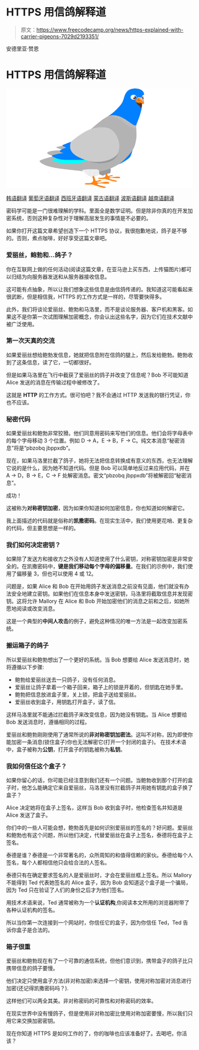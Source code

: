 # HTTPS 用信鸽解释道

> 原文：<https://www.freecodecamp.org/news/https-explained-with-carrier-pigeons-7029d2193351/>

安德里亚·赞恩

# HTTPS 用信鸽解释道

![TB0RMgQcqOXAIkFOmYNKPiDenkz0WhmdrxXb](img/ade9833374007c58eab283df64cea4af.png)

[韩语翻译](https://www.vobour.com/%EB%B9%84%EB%91%98%EA%B8%B0%EB%A1%9C-%EC%84%A4%EB%AA%85%ED%95%98%EB%8A%94-https-https-explained-with-car)
[葡萄牙语翻译](https://medium.com/inpaas/explicando-https-com-pombos-correio-68270a5b0c28)
[西班牙语翻译](https://www.transparentcdn.com/https-explicado-palomas-mensajeras/)
[蒙古语翻译](https://medium.com/unimediasolutions/https-ыг-шууданч-тагтаагаар-адилтган-тайлбарлах-нь-f094d38a7dc5)
[波斯语翻译](https://virgool.io/@raminpay/https-explained-hkxu4qmijmfc)
[越南语翻译](https://blogchanhday.com/p/nhat-ky-anh-bo-cau-dua-thu-va-https/)

密码学可能是一门很难理解的学科。里面全是数学证明。但是除非你真的在开发加密系统，否则这种复杂性对于理解高层发生的事情是不必要的。

如果你打开这篇文章希望创造下一个 HTTPS 协议，我很抱歉地说，鸽子是不够的。否则，煮点咖啡，好好享受这篇文章吧。

### 爱丽丝，鲍勃和…鸽子？

你在互联网上做的任何活动(阅读这篇文章，在亚马逊上买东西，上传猫图片)都可以归结为向服务器发送和从服务器接收信息。

这可能有点抽象，所以让我们想象这些信息是由信鸽传递的。我知道这可能看起来很武断，但是相信我，HTTPS 的工作方式是一样的，尽管要快得多。

此外，我们将谈论爱丽丝、鲍勃和马洛里，而不是谈论服务器、客户机和黑客。如果这不是你第一次试图理解加密概念，你会认出这些名字，因为它们在技术文献中被广泛使用。

### 第一次天真的交流

如果爱丽丝想给鲍勃发信息，她就把信息附在信鸽的腿上，然后发给鲍勃。鲍勃收到了这条信息，读了它，一切都很好。

但是如果马洛里在飞行中截获了爱丽丝的鸽子并改变了信息呢？Bob 不可能知道 Alice 发送的消息在传输过程中被修改了。

这就是 **HTTP** 的工作方式。很可怕吧？我不会通过 HTTP 发送我的银行凭证，你也不应该。

### 秘密代码

如果爱丽丝和鲍勃非常狡猾。他们同意用密码来写他们的信息。他们会将字母表中的每个字母移动 3 个位置。例如 D → A，E → B，F → C。纯文本消息“秘密消息”将是“pbzobq jbppxdb”。

现在，如果马洛里拦截了鸽子，她将无法把信息转换成有意义的东西，也无法理解它说的是什么，因为她不知道代码。但是 Bob 可以简单地反过来应用代码，并在 A → D，B → E，C → F 处解密消息。密文“pbzobq jbppxdb”将被解密回“秘密消息”。

成功！

这被称为**对称密钥加密**，因为如果你知道如何加密信息，你也知道如何解密它。

我上面描述的代码就是俗称的**凯撒密码**。在现实生活中，我们使用更花哨、更复杂的代码，但主要思想是一样的。

### 我们如何决定密钥？

如果除了发送方和接收方之外没有人知道使用了什么密钥，对称密钥加密是非常安全的。在凯撒密码中，**键是我们移动每个字母的偏移量**。在我们的示例中，我们使用了偏移量 3，但也可以使用 4 或 12。

问题是，如果 Alice 和 Bob 在开始用鸽子发送消息之前没有见面，他们就没有办法安全地建立密钥。如果他们在信息本身中发送密钥，马洛里将截取信息并发现密钥。这将允许 Mallory 在 Alice 和 Bob 开始加密他们的消息之前和之后，如她所愿地阅读或改变消息。

这是一个典型的**中间人攻击**的例子，避免这种情况的唯一方法是一起改变加密系统。

### 搬运箱子的鸽子

所以爱丽丝和鲍勃想出了一个更好的系统。当 Bob 想要给 Alice 发送消息时，她将遵循以下步骤:

*   鲍勃给爱丽丝送去一只鸽子，没有任何消息。
*   爱丽丝让鸽子拿着一个箱子回来，箱子上的锁是开着的，但钥匙在她手里。
*   鲍勃把信息放进盒子里，关上锁，把盒子送给爱丽丝。
*   爱丽丝收到盒子，用钥匙打开盒子，读了信。

这样马洛里就不能通过拦截鸽子来改变信息，因为她没有钥匙。当 Alice 想要给 Bob 发送消息时，遵循相同的过程。

爱丽丝和鲍勃刚刚使用了通常所说的**非对称密钥加密法**。这叫不对称，因为即使你能加密一条消息(锁住盒子)你也无法解密它(打开一个封闭的盒子)。
在技术术语中，盒子被称为**公钥**，打开盒子的钥匙被称为**私钥**。

### 我如何信任这个盒子？

如果你留心的话，你可能已经注意到我们还有一个问题。当鲍勃收到那个打开的盒子时，他怎么能确定它来自爱丽丝，马洛里没有拦截鸽子并用她有钥匙的盒子换了盒子？

Alice 决定她将在盒子上签名，这样当 Bob 收到盒子时，他检查签名并知道是 Alice 发送了盒子。

你们中的一些人可能会想，鲍勃首先是如何识别爱丽丝的签名的？好问题。爱丽丝和鲍勃也有这个问题，所以他们决定，代替爱丽丝在盒子上签名，泰德将在盒子上签名。

泰德是谁？泰德是一个非常著名的，众所周知的和值得信赖的家伙。泰德给每个人签名，每个人都相信他只会给合法的人签名。

泰德只有在确定要求签名的人是爱丽丝时，才会在爱丽丝框上签名。所以 Mallory 不能得到 Ted 代表她签名的 Alice 盒子，因为 Bob 会知道这个盒子是一个骗局，因为 Ted 只在验证了人们的身份之后才为他们签名。

用技术术语来说，Ted 通常被称为一个**认证机构**,你阅读本文所用的浏览器附带了各种认证机构的签名。

所以当你第一次连接到一个网站时，你信任它的盒子，因为你信任 Ted，Ted 告诉你盒子是合法的。

### 箱子很重

爱丽丝和鲍勃现在有了一个可靠的通信系统，但他们意识到，携带盒子的鸽子比只携带信息的鸽子要慢。

他们决定只使用盒子方法(非对称加密)来选择一个密钥，使用对称加密对消息进行加密(还记得凯撒密码吗？).

这样他们可以两全其美。非对称密码的可靠性和对称密码的效率。

在现实世界中没有慢鸽子，但是使用非对称加密比使用对称加密要慢，所以我们只用它来交换加密密钥。

现在你知道 HTTPS 是如何工作的了，你的咖啡也应该准备好了。去喝吧，你活该？